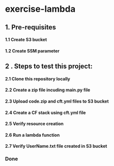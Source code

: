 # exercise-lambda

## 1. Pre-requisites

 #### 1.1 Create S3 bucket

 #### 1.2 Create SSM parameter


## 2 . Steps to test this project:

 #### 2.1 Clone this repository locally
 
 #### 2.2 Create a zip file incuding main.py file
 
 #### 2.3 Upload code.zip and cft.yml files to S3 bucket
 
 #### 2.4 Create a CF stack using cft.yml file
 
 #### 2.5 Verify resource creation
 
 #### 2.6 Run a lambda function
 
 #### 2.7 Verify UserName.txt file created in S3 bucket
 
 ### Done
